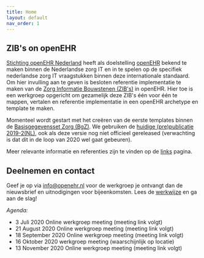 ```yaml
---
title: Home
layout: default
nav_order: 1
---
```


## ZIB's on openEHR

[Stichting openEHR Nederland](https://www.openehr.nl) heeft als doelstelling [openEHR](https://www.openehr.org) bekend te maken binnen de Nederlandse zorg IT en in te spelen op 
de specifiek nederlandse zorg IT vraagstukken binnen deze internationale standaard. 
Om hier invulling aan te geven is besloten referentie implementatie te maken van de [Zorg Informatie Bouwstenen (ZIB's)](https://zibs.nl/wiki/ZIB_Hoofdpagina) in openEHR. 
Hier toe is een werkgroep opgericht om gezamelijk deze ZIB's één voor één te mappen, 
vertalen en referentie implementatie in een openEHR archetype en template te maken.

Momenteel wordt gestart met het creëren van de eerste templates binnen de [Basisgegevensset Zorg (BgZ)](https://www.nictiz.nl/standaardisatie/informatiestandaarden/basisgegevensset-zorg-bgz). 
We gebruiken de [huidige (pre)publicatie 2019-2(NL)](https://zibs.nl/wiki/ZIB_Publicatie_2019(NL)), ook als deze versie nog niet officieel gereleased 
(verwachting is dat dit in de loop van 2020 wel gaat gebeuren).

Meer relevante informatie en referenties zijn te vinden op de [links](/links.html) pagina.


## Deelnemen en contact

Geef je op via info@openehr.nl voor de werkgroep je ontvangt dan de nieuwsbrief en uitnodigingen voor bijeenkomsten. 
Lees de [werkwijze](/help.html) en ga aan de slag!

*Agenda:*

+ 3 Juli 2020 			Online werkgroep meeting (meeting link volgt)
+ 21 August 2020 		Online werkgroep meeting (meeting link volgt)
+ 18 September 2020 	Online werkgroep meeting (meeting link volgt)
+ 16 Oktober 2020		werkgroep meeting (waarschijnlijk op locatie)
+ 13 November 2020		Online werkgroep meeting (meeting link volgt)

